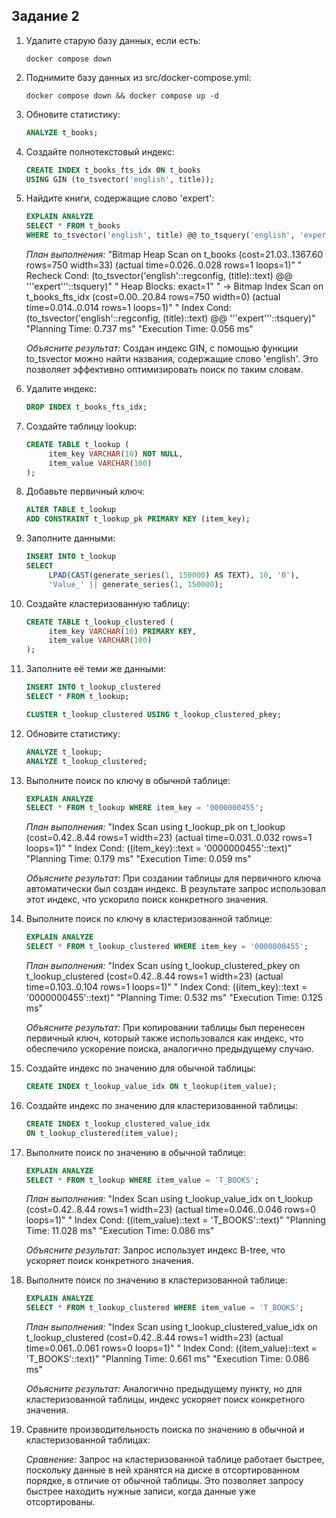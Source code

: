 ## Задание 2

1. Удалите старую базу данных, если есть:
    ```shell
    docker compose down
    ```

2. Поднимите базу данных из src/docker-compose.yml:
    ```shell
    docker compose down && docker compose up -d
    ```

3. Обновите статистику:
    ```sql
    ANALYZE t_books;
    ```

4. Создайте полнотекстовый индекс:
    ```sql
    CREATE INDEX t_books_fts_idx ON t_books 
    USING GIN (to_tsvector('english', title));
    ```

5. Найдите книги, содержащие слово 'expert':
    ```sql
    EXPLAIN ANALYZE
    SELECT * FROM t_books 
    WHERE to_tsvector('english', title) @@ to_tsquery('english', 'expert');
    ```
    
    *План выполнения:*
    "Bitmap Heap Scan on t_books  (cost=21.03..1367.60 rows=750 width=33) (actual time=0.026..0.028 rows=1 loops=1)"
    "  Recheck Cond: (to_tsvector('english'::regconfig, (title)::text) @@ '''expert'''::tsquery)"
    "  Heap Blocks: exact=1"
    "  ->  Bitmap Index Scan on t_books_fts_idx  (cost=0.00..20.84 rows=750 width=0) (actual time=0.014..0.014 rows=1 loops=1)"
    "        Index Cond: (to_tsvector('english'::regconfig, (title)::text) @@ '''expert'''::tsquery)"
    "Planning Time: 0.737 ms"
    "Execution Time: 0.056 ms"
    
    *Объясните результат:*
    Создан индекс GIN, с помощью функции to_tsvector можно найти названия, содержащие слово 'english'. Это позволяет эффективно оптимизировать поиск по таким словам.

6. Удалите индекс:
    ```sql
    DROP INDEX t_books_fts_idx;
    ```

7. Создайте таблицу lookup:
    ```sql
    CREATE TABLE t_lookup (
         item_key VARCHAR(10) NOT NULL,
         item_value VARCHAR(100)
    );
    ```

8. Добавьте первичный ключ:
    ```sql
    ALTER TABLE t_lookup 
    ADD CONSTRAINT t_lookup_pk PRIMARY KEY (item_key);
    ```

9. Заполните данными:
    ```sql
    INSERT INTO t_lookup 
    SELECT 
         LPAD(CAST(generate_series(1, 150000) AS TEXT), 10, '0'),
         'Value_' || generate_series(1, 150000);
    ```

10. Создайте кластеризованную таблицу:
     ```sql
     CREATE TABLE t_lookup_clustered (
          item_key VARCHAR(10) PRIMARY KEY,
          item_value VARCHAR(100)
     );
     ```

11. Заполните её теми же данными:
     ```sql
     INSERT INTO t_lookup_clustered 
     SELECT * FROM t_lookup;
     
     CLUSTER t_lookup_clustered USING t_lookup_clustered_pkey;
     ```

12. Обновите статистику:
     ```sql
     ANALYZE t_lookup;
     ANALYZE t_lookup_clustered;
     ```

13. Выполните поиск по ключу в обычной таблице:
     ```sql
     EXPLAIN ANALYZE
     SELECT * FROM t_lookup WHERE item_key = '0000000455';
     ```
     
     *План выполнения:*
     "Index Scan using t_lookup_pk on t_lookup  (cost=0.42..8.44 rows=1 width=23) (actual time=0.031..0.032 rows=1 loops=1)"
    "  Index Cond: ((item_key)::text = '0000000455'::text)"
    "Planning Time: 0.179 ms"
    "Execution Time: 0.059 ms"
     
     *Объясните результат:*
     При создании таблицы для первичного ключа автоматически был создан индекс. В результате запрос использовал этот индекс, что ускорило поиск конкретного значения.

14. Выполните поиск по ключу в кластеризованной таблице:
     ```sql
     EXPLAIN ANALYZE
     SELECT * FROM t_lookup_clustered WHERE item_key = '0000000455';
     ```
     
     *План выполнения:*
     "Index Scan using t_lookup_clustered_pkey on t_lookup_clustered  (cost=0.42..8.44 rows=1 width=23) (actual time=0.103..0.104 rows=1 loops=1)"
    "  Index Cond: ((item_key)::text = '0000000455'::text)"
    "Planning Time: 0.532 ms"
    "Execution Time: 0.125 ms"
         
     *Объясните результат:*
     При копировании таблицы был перенесен первичный ключ, который также использовался как индекс, что обеспечило ускорение поиска, аналогично предыдущему случаю.

15. Создайте индекс по значению для обычной таблицы:
     ```sql
     CREATE INDEX t_lookup_value_idx ON t_lookup(item_value);
     ```

16. Создайте индекс по значению для кластеризованной таблицы:
     ```sql
     CREATE INDEX t_lookup_clustered_value_idx 
     ON t_lookup_clustered(item_value);
     ```

17. Выполните поиск по значению в обычной таблице:
     ```sql
     EXPLAIN ANALYZE
     SELECT * FROM t_lookup WHERE item_value = 'T_BOOKS';
     ```
     
     *План выполнения:*
     "Index Scan using t_lookup_value_idx on t_lookup  (cost=0.42..8.44 rows=1 width=23) (actual time=0.046..0.046 rows=0 loops=1)"
    "  Index Cond: ((item_value)::text = 'T_BOOKS'::text)"
    "Planning Time: 11.028 ms"
    "Execution Time: 0.086 ms"
     
     *Объясните результат:*
     Запрос использует индекс B-tree, что ускоряет поиск конкретного значения.

18. Выполните поиск по значению в кластеризованной таблице:
     ```sql
     EXPLAIN ANALYZE
     SELECT * FROM t_lookup_clustered WHERE item_value = 'T_BOOKS';
     ```
     
     *План выполнения:*
     "Index Scan using t_lookup_clustered_value_idx on t_lookup_clustered  (cost=0.42..8.44 rows=1 width=23) (actual time=0.061..0.061 rows=0 loops=1)"
    "  Index Cond: ((item_value)::text = 'T_BOOKS'::text)"
    "Planning Time: 0.661 ms"
    "Execution Time: 0.086 ms"
     
     *Объясните результат:*
     Аналогично предыдущему пункту, но для кластеризованной таблицы, индекс ускоряет поиск конкретного значения.

19. Сравните производительность поиска по значению в обычной и кластеризованной таблицах:
     
     *Сравнение:*
     Запрос на кластеризованной таблице работает быстрее, поскольку данные в ней хранятся на диске в отсортированном порядке, в отличие от обычной таблицы. Это позволяет запросу быстрее находить нужные записи, когда данные уже отсортированы.
